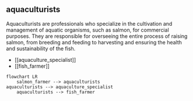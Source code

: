 ## aquaculturists
Aquaculturists are professionals who specialize in the cultivation and management of aquatic organisms, such as salmon, for commercial purposes. They are responsible for overseeing the entire process of raising salmon, from breeding and feeding to harvesting and ensuring the health and sustainability of the fish.


- [[aquaculture_specialist]]
- [[fish_farmer]]
```mermaid
flowchart LR
    salmon_farmer --> aquaculturists
aquaculturists --> aquaculture_specialist
    aquaculturists --> fish_farmer
```
